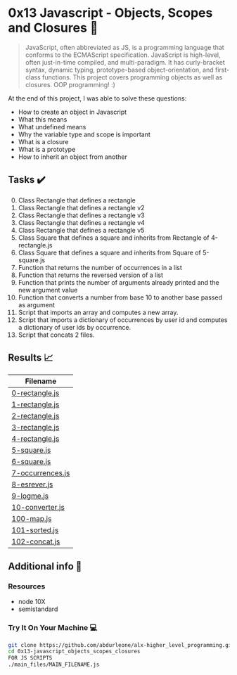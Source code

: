 # 0x13 Javascript - Objects, Scopes and Closures :roller_coaster:

> JavaScript, often abbreviated as JS, is a programming language that conforms to the ECMAScript specification. JavaScript is high-level, often just-in-time compiled, and multi-paradigm. It has curly-bracket syntax, dynamic typing, prototype-based object-orientation, and first-class functions. This project covers programming objects as well as closures. OOP programming! :)

At the end of this project, I was able to solve these questions:
  
* How to create an object in Javascript
* What this means
* What undefined means
* Why the variable type and scope is important
* What is a closure
* What is a prototype
* How to inherit an object from another

## Tasks :heavy_check_mark:

0. Class Rectangle that defines a rectangle 
1. Class Rectangle that defines a rectangle v2
2. Class Rectangle that defines a rectangle v3
3. Class Rectangle that defines a rectangle v4
4. Class Rectangle that defines a rectangle v5
5. Class Square that defines a square and inherits from Rectangle of 4-rectangle.js
6. Class Square that defines a square and inherits from Square of 5-square.js
7. Function that returns the number of occurrences in a list
8. Function that returns the reversed version of a list
9. Function that prints the number of arguments already printed and the new argument value
10. Function that converts a number from base 10 to another base passed as argument
11. Script that imports an array and computes a new array.
12. Script that imports a dictionary of occurrences by user id and computes a dictionary of user ids by occurrence.
13. Script that concats 2 files.


## Results :chart_with_upwards_trend:

| Filename |
| ------ |
| [0-rectangle.js](https://github.com/abdurleone/alx-higher_level_programming/blob/master/0x13-javascript_objects_scopes_closures/0-rectangle.js)|
|[1-rectangle.js](https://github.com/abdurleone/alx-higher_level_programming/blob/master/0x13-javascript_objects_scopes_closures/1-rectangle.js)|
|[2-rectangle.js](https://github.com/abdurleone/alx-higher_level_programming/blob/master/0x13-javascript_objects_scopes_closures/2-rectangle.js)|
|[3-rectangle.js](https://github.com/abdurleone/alx-higher_level_programming/blob/master/0x13-javascript_objects_scopes_closures/3-rectangle.js)|
|[4-rectangle.js](https://github.com/abdurleone/alx-higher_level_programming/blob/master/0x13-javascript_objects_scopes_closures/4-rectangle.js)|
|[5-square.js](https://github.com/abdurleone/alx-higher_level_programming/blob/master/0x13-javascript_objects_scopes_closures/5-square.js)|
|[6-square.js](https://github.com/abdurleone/alx-higher_level_programming/blob/master/0x13-javascript_objects_scopes_closures/6-square.js)|
|[7-occurrences.js](https://github.com/abdurleone/alx-higher_level_programming/blob/master/0x13-javascript_objects_scopes_closures/7-occurrences.js)|
|[8-esrever.js](https://github.com/abdurleone/alx-higher_level_programming/blob/master/0x13-javascript_objects_scopes_closures/8-esrever.js)|
|[9-logme.js](https://github.com/abdurleone/alx-higher_level_programming/blob/master/0x13-javascript_objects_scopes_closures/9-logme.js)|
|[10-converter.js](https://github.com/abdurleone/alx-higher_level_programming/blob/master/0x13-javascript_objects_scopes_closures/10-converter.js)|
|[100-map.js](https://github.com/abdurleone/alx-higher_level_programming/blob/master/0x13-javascript_objects_scopes_closures/100-map.js)|
|[101-sorted.js](https://github.com/abdurleone/alx-higher_level_programming/blob/master/0x13-javascript_objects_scopes_closures/101-sorted.js)|
|[102-concat.js](https://github.com/abdurleone/alx-higher_level_programming/blob/master/0x13-javascript_objects_scopes_closures/102-concat.js)|

## Additional info :construction:
### Resources

- node 10X
- semistandard

### Try It On Your Machine :computer:	
```bash
git clone https://github.com/abdurleone/alx-higher_level_programming.git
cd 0x13-javascript_objects_scopes_closures
FOR JS SCRIPTS
./main_files/MAIN_FILENAME.js
```
